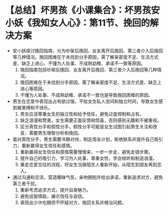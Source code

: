 # 【总结】坏男孩《小课集合》：坏男孩安小妖《我知女人心》：第11节、挽回的解决方案

-   安小妖探讨挽回指南，分为吵架后挽回、女友离开后挽回、第三者介入后挽回等几种情况。挽回困难在于未找到分手原因，需了解亲密度不足、生活方式差、缺乏上进心、不懂为人处事、不成熟幼稚、承诺不一致等原因。
    1.  挽回指南包括吵架后挽回、女友离开后挽回、第三者介入后挽回等几种情况。
    2.  挽回困难在于未找到分手原因，需了解亲密度不足、生活方式差、缺乏上进心等原因。
    3.  不懂为人处事、不成熟幼稚、承诺不一致也是导致挽回困难的原因。
-   男生在恋爱中表现出占有欲过强，不给女生私人空间和独立时间，导致女生感到被束缚和不快乐。
    1.  男生应该尊重女生的独立性和给予信任，避免过度控制和占有。
    2.  缺乏浪漫和赞美，女生需要正面反馈和惊喜，否则感到无趣和不被重视。
    3.  区分真性分手和假性分手，假性分手可能是女生试图引起男生关注和改变，需要男生理智分析和挽回。
-   面对真性分手，男生需要冷静对待，制定周全计划，断绝联系并提升自己吸引力，重新赢得女生信任和感情。
    1.  重新赢得女生信任和感情需要慢慢来，一步一步走，避免走错步骤。
    2.  提升自己的吸引力，学习为人处事，尊重女性，学会倾听和制造浪漫。
    3.  重走恋爱交往的流程，将女生当做陌生人重新开始，从陌生到朋友再到恋人。
-   通过沟通和交流，营造暧昧气氛，亲吻拥抱并给出承诺，重新追求对方，避免第三者干扰。
    1.  重新考虑追求方式，提升自身魅力。
    2.  避免诋毁情敌，展示信任与自信。
    3.  表现出少许吃醋但不怀疑对方，挽回关系并根治问题。